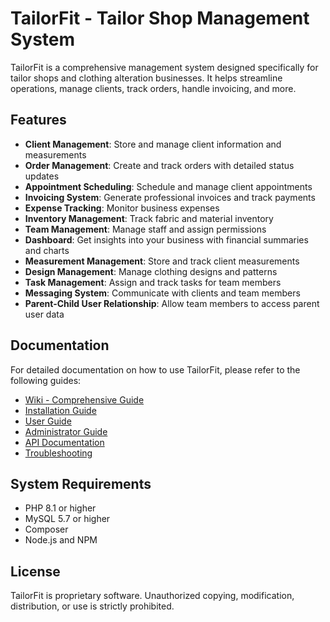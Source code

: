 # TailorFit - Tailor Shop Management System

TailorFit is a comprehensive management system designed specifically for tailor shops and clothing alteration businesses. It helps streamline operations, manage clients, track orders, handle invoicing, and more.

## Features

- **Client Management**: Store and manage client information and measurements
- **Order Management**: Create and track orders with detailed status updates
- **Appointment Scheduling**: Schedule and manage client appointments
- **Invoicing System**: Generate professional invoices and track payments
- **Expense Tracking**: Monitor business expenses
- **Inventory Management**: Track fabric and material inventory
- **Team Management**: Manage staff and assign permissions
- **Dashboard**: Get insights into your business with financial summaries and charts
- **Measurement Management**: Store and track client measurements
- **Design Management**: Manage clothing designs and patterns
- **Task Management**: Assign and track tasks for team members
- **Messaging System**: Communicate with clients and team members
- **Parent-Child User Relationship**: Allow team members to access parent user data

## Documentation

For detailed documentation on how to use TailorFit, please refer to the following guides:

- [Wiki - Comprehensive Guide](docs/wiki.md)
- [Installation Guide](docs/installation.md)
- [User Guide](docs/user-guide.md)
- [Administrator Guide](docs/admin-guide.md)
- [API Documentation](docs/api.md)
- [Troubleshooting](docs/troubleshooting.md)

## System Requirements

- PHP 8.1 or higher
- MySQL 5.7 or higher
- Composer
- Node.js and NPM

## License

TailorFit is proprietary software. Unauthorized copying, modification, distribution, or use is strictly prohibited.
